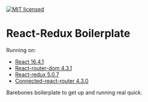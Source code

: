 [![MIT licensed](https://img.shields.io/badge/license-MIT-blue.svg)](https://raw.githubusercontent.com/edisonchee/slimbot/master/LICENSE)

# React-Redux Boilerplate

Running on:
* [React 16.4.1](https://github.com/facebook/react)
* [React-router-dom 4.3.1](https://github.com/ReactTraining/react-router/tree/master/packages/react-router-dom)
* [React-redux 5.0.7](https://github.com/reactjs/react-redux)
* [Connected-react-router 4.3.0](https://github.com/supasate/connected-react-router)

Barebones boilerplate to get up and running real quick.